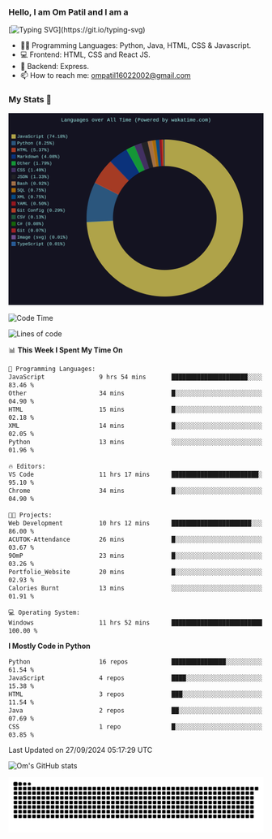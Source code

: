 <h3> Hello, I am Om Patil and I am a</h3>

[![Typing SVG](https://readme-typing-svg.demolab.com?font=Fira+Code&pause=1000&color=00F7F6&random=false&width=435&lines=Python+Developer;Full+Stack+Developer;Java+Developmer;Data+Scientist;Machine+Learning+Engineer;Deep+Learning+Engineer;Artificial+Intelligence+Engineer;Data+Analyst;Python+Developer;Computer+Vision+Specialist;)](https://git.io/typing-svg)


- 👨‍💻 Programming Languages: Python, Java, HTML, CSS & Javascript. 
- 💻 Frontend: HTML, CSS and React JS.
- 🦄 Backend: Express.
- 📫 How to reach me: ompatil16022002@gmail.com

<h3>My Stats 💯</h3>

<img src="wakatime-stats.svg" alt="Wakatime Stats" width="600"/>

<!--  [![Top Langs](https://github-readme-stats.vercel.app/api/top-langs/?username=9OmP&layout=compact&theme=radical)](https://github.com/anuraghazra/github-readme-stats) -->

<!--START_SECTION:waka-->
![Code Time](http://img.shields.io/badge/Code%20Time-33%20hrs%201%20min-blue)

![Lines of code](https://img.shields.io/badge/From%20Hello%20World%20I%27ve%20Written-1.5%20million%20lines%20of%20code-blue)

📊 **This Week I Spent My Time On** 

```text
💬 Programming Languages: 
JavaScript               9 hrs 54 mins       █████████████████████░░░░   83.46 % 
Other                    34 mins             █░░░░░░░░░░░░░░░░░░░░░░░░   04.90 % 
HTML                     15 mins             █░░░░░░░░░░░░░░░░░░░░░░░░   02.18 % 
XML                      14 mins             █░░░░░░░░░░░░░░░░░░░░░░░░   02.05 % 
Python                   13 mins             ░░░░░░░░░░░░░░░░░░░░░░░░░   01.96 % 

🔥 Editors: 
VS Code                  11 hrs 17 mins      ████████████████████████░   95.10 % 
Chrome                   34 mins             █░░░░░░░░░░░░░░░░░░░░░░░░   04.90 % 

🐱‍💻 Projects: 
Web Development          10 hrs 12 mins      ██████████████████████░░░   86.00 % 
ACUTOK-Attendance        26 mins             █░░░░░░░░░░░░░░░░░░░░░░░░   03.67 % 
9OmP                     23 mins             █░░░░░░░░░░░░░░░░░░░░░░░░   03.26 % 
Portfolio_Website        20 mins             █░░░░░░░░░░░░░░░░░░░░░░░░   02.93 % 
Calories Burnt           13 mins             ░░░░░░░░░░░░░░░░░░░░░░░░░   01.91 % 

💻 Operating System: 
Windows                  11 hrs 52 mins      █████████████████████████   100.00 % 
```

**I Mostly Code in Python** 

```text
Python                   16 repos            ███████████████░░░░░░░░░░   61.54 % 
JavaScript               4 repos             ████░░░░░░░░░░░░░░░░░░░░░   15.38 % 
HTML                     3 repos             ███░░░░░░░░░░░░░░░░░░░░░░   11.54 % 
Java                     2 repos             ██░░░░░░░░░░░░░░░░░░░░░░░   07.69 % 
CSS                      1 repo              █░░░░░░░░░░░░░░░░░░░░░░░░   03.85 % 
```




 Last Updated on 27/09/2024 05:17:29 UTC
<!--END_SECTION:waka-->

![Om's GitHub stats](https://github-readme-stats.vercel.app/api?username=9OmP&show_icons=true&theme=radical)

![snake gif](https://github.com/9OmP/9OmP/blob/output/github-contribution-grid-snake-dark.svg)



